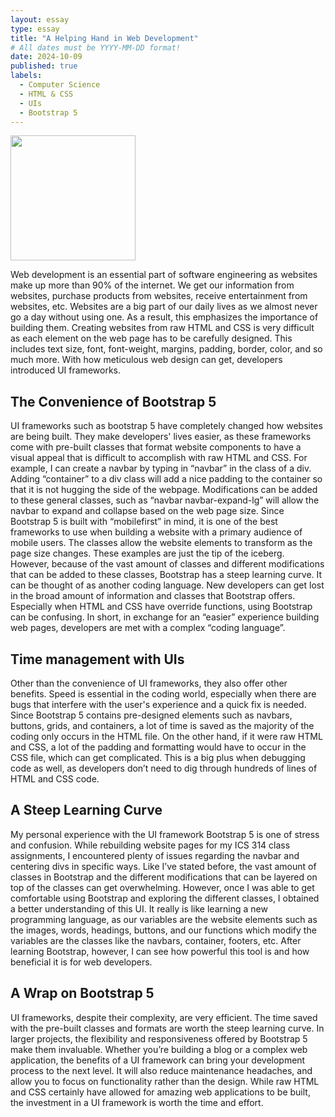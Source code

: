 ```yaml
---
layout: essay
type: essay
title: "A Helping Hand in Web Development"
# All dates must be YYYY-MM-DD format!
date: 2024-10-09
published: true
labels:
  - Computer Science
  - HTML & CSS
  - UIs
  - Bootstrap 5
---
```


<img width="200px" class="rounded float-start pe-4" src="../img/islandsnow.jpg">

Web development is an essential part of software engineering as websites make up more than 90% of the internet. We get our information from websites, purchase products from websites, receive entertainment from websites, etc. Websites are a big part of our daily lives as we almost never go a day without using one. As a result, this emphasizes the importance of building them. Creating websites from raw HTML and CSS is very difficult as each element on the web page has to be carefully designed. This includes text size, font, font-weight, margins, padding, border, color, and so much more. With how meticulous web design can get, developers introduced UI frameworks. 

## The Convenience of Bootstrap 5

UI frameworks such as bootstrap 5 have completely changed how websites are being built. They make developers' lives easier, as these frameworks come with pre-built classes that format website components to have a visual appeal that is difficult to accomplish with raw HTML and CSS. For example, I can create a navbar by typing in “navbar” in the class of a div. Adding “container” to a div class will add a nice padding to the container so that it is not hugging the side of the webpage. Modifications can be added to these general classes, such as “navbar navbar-expand-lg” will allow the navbar to expand and collapse based on the web page size. Since Bootstrap 5 is built with “mobilefirst” in mind, it is one of the best frameworks to use when building a website with a primary audience of mobile users. The classes allow the website elements to transform as the page size changes. These examples are just the tip of the iceberg. However, because of the vast amount of classes and different modifications that can be added to these classes, Bootstrap has a steep learning curve. It can be thought of as another coding language. New developers can get lost in the broad amount of information and classes that Bootstrap offers. Especially when HTML and CSS have override functions, using Bootstrap can be confusing. In short, in exchange for an “easier” experience building web pages, developers are met with a complex “coding language”. 

## Time management with UIs

Other than the convenience of UI frameworks, they also offer other benefits. Speed is essential in the coding world, especially when there are bugs that interfere with the user's experience and a quick fix is needed. Since Bootstrap 5 contains pre-designed elements such as navbars, buttons, grids, and containers, a lot of time is saved as the majority of the coding only occurs in the HTML file. On the other hand, if it were raw HTML and CSS, a lot of the padding and formatting would have to occur in the CSS file, which can get complicated. This is a big plus when debugging code as well, as developers don’t need to dig through hundreds of lines of HTML and CSS code. 

## A Steep Learning Curve

My personal experience with the UI framework Bootstrap 5 is one of stress and confusion. While rebuilding website pages for my ICS 314 class assignments, I encountered plenty of issues regarding the navbar and centering divs in specific ways. Like I’ve stated before, the vast amount of classes in Bootstrap and the different modifications that can be layered on top of the classes can get overwhelming. However, once I was able to get comfortable using Bootstrap and exploring the different classes, I obtained a better understanding of this UI. It really is like learning a new programming language, as our variables are the website elements such as the images, words, headings, buttons, and our functions which modify the variables are the classes like the navbars, container, footers, etc. After learning Bootstrap, however, I can see how powerful this tool is and how beneficial it is for web developers. 

## A Wrap on Bootstrap 5

UI frameworks, despite their complexity, are very efficient. The time saved with the pre-built classes and formats are worth the steep learning curve. In larger projects, the flexibility and responsiveness offered by Bootstrap 5 make them invaluable. Whether you’re building a blog or a complex web application, the benefits of a UI framework can bring your development process to the next level. It will also reduce maintenance headaches, and allow you to focus on functionality rather than the design. While raw HTML and CSS certainly have allowed for amazing web applications to be built, the investment in a UI framework is worth the time and effort.



